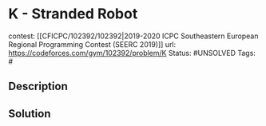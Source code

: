 # K - Stranded Robot

contest: [[CFICPC/102392/102392|2019-2020 ICPC Southeastern European Regional Programming Contest (SEERC 2019)]]
url: https://codeforces.com/gym/102392/problem/K
Status: #UNSOLVED
Tags: #

## Description

## Solution

